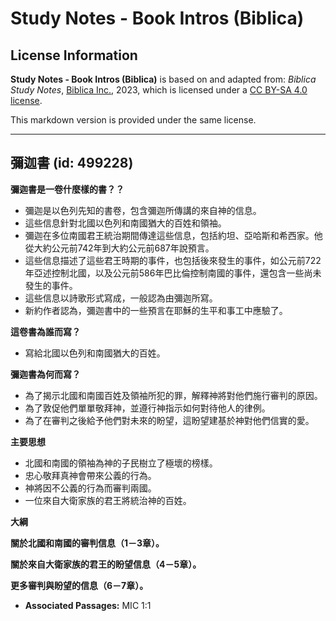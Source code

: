 # Study Notes - Book Intros (Biblica)

## License Information

**Study Notes - Book Intros (Biblica)** is based on and adapted from: _Biblica Study Notes_, [Biblica Inc.](https://www.biblica.com/), 2023, which is licensed under a [CC BY-SA 4.0 license](https://creativecommons.org/licenses/by-sa/4.0/legalcode.en).

This markdown version is provided under the same license.



--------------------------------

## 彌迦書 (id: 499228)

**彌迦書是一卷什麼樣的書？？**

* 彌迦是以色列先知的書卷，包含彌迦所傳講的來自神的信息。
* 這些信息針對北國以色列和南國猶大的百姓和領袖。
* 彌迦在多位南國君王統治期間傳達這些信息，包括約坦、亞哈斯和希西家。他從大約公元前742年到大約公元前687年說預言。
* 這些信息描述了這些君王時期的事件，也包括後來發生的事件，如公元前722年亞述控制北國，以及公元前586年巴比倫控制南國的事件，還包含一些尚未發生的事件。
* 這些信息以詩歌形式寫成，一般認為由彌迦所寫。
* 新約作者認為，彌迦書中的一些預言在耶穌的生平和事工中應驗了。

**這卷書為誰而寫？**

* 寫給北國以色列和南國猶大的百姓。

**彌迦書為何而寫？**

* 為了揭示北國和南國百姓及領袖所犯的罪，解釋神將對他們施行審判的原因。
* 為了敦促他們單單敬拜神，並遵行神指示如何對待他人的律例。
* 為了在審判之後給予他們對未來的盼望，這盼望建基於神對他們信實的愛。

**主要思想**

* 北國和南國的領袖為神的子民樹立了極壞的榜樣。
* 忠心敬拜真神會帶來公義的行為。
* 神將因不公義的行為而審判兩國。
* 一位來自大衛家族的君王將統治神的百姓。

**大綱**

**關於北國和南國的審判信息（1－3章）。**

**關於來自大衛家族的君王的盼望信息（4－5章）。**

**更多審判與盼望的信息（6－7章）。**

* **Associated Passages:** MIC 1:1

